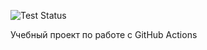 ![Test Status](https://github.com/meteorshower83721/ci_project/actions/workflows/ci.yaml/badge.svg)

Учебный проект по работе с GitHub Actions


